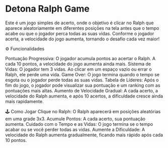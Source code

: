 # Detona Ralph Game

Este é um jogo simples de acerto, onde o objetivo é clicar no Ralph que aparece aleatoriamente em diferentes posições na tela antes que o tempo acabe ou que o jogador perca todas as suas vidas. Conforme o jogador acerta, a velocidade do jogo aumenta, tornando o desafio cada vez maior!

⚙️ Funcionalidades

Pontuação Progressiva: O jogador acumula pontos ao acertar o Ralph. A cada 10 pontos, a velocidade do jogo aumenta ainda mais.
Sistema de Vidas: O jogador tem 3 vidas. Ao clicar em um espaço vazio ou errar o Ralph, ele perde uma vida.
Game Over: O jogo termina quando o tempo se esgota ou o jogador perde todas as suas vidas.
Tabela de Líderes: Após o fim do jogo, o jogador pode visualizar sua pontuação e um ranking com as pontuações mais altas.
Aumento de Velocidade Gradual: A cada acerto, a velocidade do Ralph aumenta, e após 10 acertos, a dificuldade cresce ainda mais rapidamente.


🕹️ Como Jogar
Clique no Ralph: O Ralph aparecerá em posições aleatórias em uma grade 3x3.
Acumule Pontos: A cada acerto, sua pontuação aumenta.
Cuidado com o Tempo e as Vidas: O jogo termina se o tempo acabar ou se você perder todas as vidas.
Aumente a Dificuldade: A velocidade do Ralph aumenta gradualmente, ficando mais rápido após cada 10 pontos.
